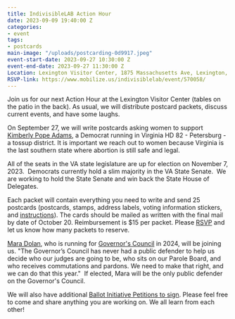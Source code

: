 ```yaml
---
title: IndivisibleLAB Action Hour
date: 2023-09-09 19:40:00 Z
categories:
- event
tags:
- postcards
main-image: "/uploads/postcarding-0d9917.jpeg"
event-start-date: 2023-09-27 10:30:00 Z
event-end-date: 2023-09-27 11:30:00 Z
Location: Lexington Visitor Center, 1875 Massachusetts Ave, Lexington, MA
RSVP-link: https://www.mobilize.us/indivisiblelab/event/570058/
---
```


Join us for our next Action Hour at the Lexington Visitor Center (tables on the patio in the back). As usual, we will distribute postcard packets, discuss current events, and have some laughs.

On September 27, we will write postcards asking women to support [Kimberly Pope Adams](https://kimadamsforva.com/), a Democrat running in Virginia HD 82 - Petersburg - a tossup district. It is important we reach out to women because Virginia is the last southern state where abortion is still safe and legal.


All of the seats in the VA state legislature are up for election on November 7, 2023.  Democrats currently hold a slim majority in the VA State Senate.  We are working to hold the State Senate and win back the State House of Delegates.  

Each packet will contain everything you need to write and send 25 postcards (postcards, stamps, address labels, voting information stickers, and [instructions](https://docs.google.com/document/d/1iqXQLXb2LYTI7CggJr4mb8RGQOrNO-jF/edit?usp=sharing&ouid=106112089057037951056&rtpof=true&sd=true)). The cards should be mailed as written with the final mail by date of October 20. Reimbursement is $15 per packet. Please [RSVP](https://www.mobilize.us/indivisiblelab/event/570058/) and let us know how many packets to reserve.  

[Mara Dolan](https://maradolan.com/), who is running for [Governor's Council](https://www.mass.gov/orgs/governors-council) in 2024, will be joining us. "The Governor’s Council has never had a public defender to help us decide who our judges are going to be, who sits on our Parole Board, and who receives commutations and pardons. We need to make that right, and we can do that this year."  If elected, Mara will be the only public defender on the Governor's Council.

We will also have additional [Ballot Initiative Petitions to sign](https://www.mobilize.us/indivisiblelab/event/582499/). Please feel free to come and share anything you are working on. We all learn from each other!